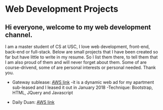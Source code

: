 # Web Development Projects

## Hi everyone, welcome to my web development channel. 
I am a master student of CS at USC, I love web development, front-end, back-end or full-stack. Below are small projects that I have been created so far but have little to write in my resume. So I list them there, to tell them that I am also proud of them and will never forget about them. Some of are course-drivend, some of are personal interests or personal needed. Thank you.

- Gateway sublease: [AWS link](http://dwjsublease.s3-website-us-west-1.amazonaws.com)
  -it is a dynamic web ad for my apartment sub-leased and I leased it out in January 2018
  -Technique: Bootstrap, HTML, JQuery and Javascript

* Daily Duan: [AWS link](http://dailyduan.s3-website-us-west-1.amazonaws.com)

